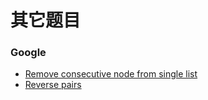 # 其它题目

### Google
 - [Remove consecutive node from single list](leetcode/solution/src/RemoveDuplicateList.java)
 - [Reverse pairs](leetcode/solution/src/CountReversePairs.java)